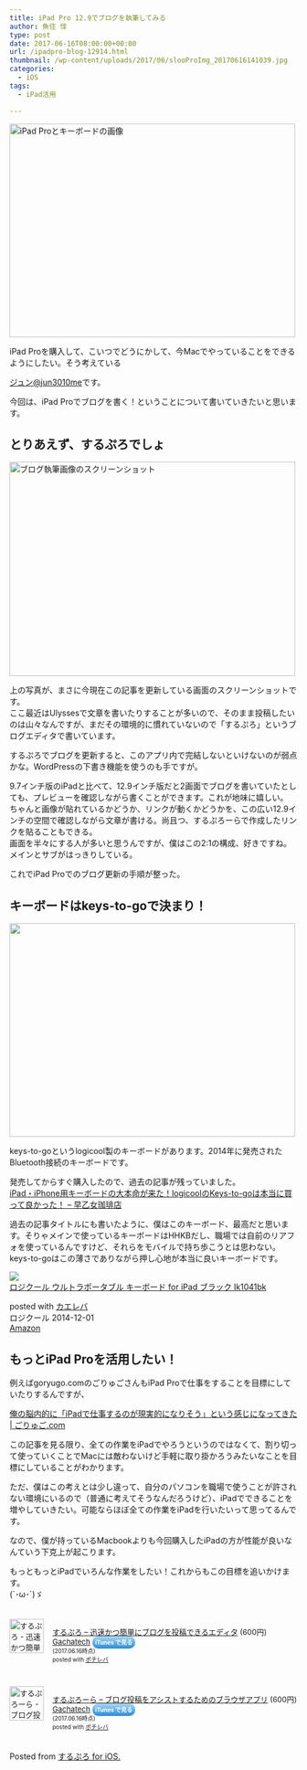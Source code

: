 ```yaml
---
title: iPad Pro 12.9でブログを執筆してみる
author: 魚住 惇
type: post
date: 2017-06-16T08:00:00+00:00
url: /ipadpro-blog-12914.html
thumbnail: /wp-content/uploads/2017/06/slooProImg_20170616141039.jpg
categories:
  - iOS
tags:
  - iPad活用

---
```

<img decoding="async" loading="lazy" alt="iPad Proとキーボードの画像" src="/wp-content/uploads/2017/06/slooProImg_20170616141036.jpg" width="500" height="374" class="slooProImg" />  
<!--more-->

  
iPad Proを購入して、こいつでどうにかして、今Macでやっていることをできるようにしたい。そう考えている

[ジュン@jun3010me][1]です。

今回は、iPad Proでブログを書く！ということについて書いていきたいと思います。

## とりあえず、するぷろでしょ

<img decoding="async" loading="lazy" alt="ブログ執筆画像のスクリーンショット" src="/wp-content/uploads/2017/06/slooProImg_20170616141028.jpg" width="500" height="375" class="slooProImg" /> 

上の写真が、まさに今現在この記事を更新している画面のスクリーンショットです。  
ここ最近はUlyssesで文章を書いたりすることが多いので、そのまま投稿したいのは山々なんですが、まだその環境的に慣れていないので「するぷろ」というブログエディタで書いています。

するぷろでブログを更新すると、このアプリ内で完結しないといけないのが弱点かな。WordPressの下書き機能を使うのも手ですが。

9.7インチ版のiPadと比べて、12.9インチ版だと2画面でブログを書いていたとしても、プレビューを確認しながら書くことができます。これが地味に嬉しい。  
ちゃんと画像が貼れているかどうか、リンクが動くかどうかを、この広い12.9インチの空間で確認しながら文章が書ける。尚且つ、するぷろーらで作成したリンクを貼ることもできる。  
画面を半々にする人が多いと思うんですが、僕はこの2:1の構成、好きですね。メインとサブがはっきりしている。

これでiPad Proでのブログ更新の手順が整った。

## キーボードはkeys-to-goで決まり！

<img decoding="async" loading="lazy" alt="" src="/wp-content/uploads/2017/06/slooProImg_20170616141034.jpg" width="500" height="374" class="slooProImg" /> 

keys-to-goというlogicool製のキーボードがあります。2014年に発売されたBluetooth接続のキーボードです。

発売してからすぐ購入したので、過去の記事が残っていました。  
<a href="http://jun3010.me/logicool-keys-to-go-review-10169.html" target="_blank">iPad・iPhone用キーボードの大本命が来た！logicoolのKeys-to-goは本当に買って良かった！ – 早乙女珈琲店</a>

過去の記事タイトルにも書いたように、僕はこのキーボード、最高だと思います。そりゃメインで使っているキーボードはHHKBだし、職場では自前のリアフォを使っているんですけど、それらをモバイルで持ち歩こうとは思わない。keys-to-goはこの薄さでありながら押し心地が本当に良いキーボードです。

<div class="cstmreba">
  <div class="kaerebalink-box">
    <div class="kaerebalink-image">
      <a href="http://www.amazon.co.jp/exec/obidos/ASIN/B00SUG0TFC/jn050191-22/" target="_blank" ><img decoding="async" src="https://images-fe.ssl-images-amazon.com/images/I/31jzFwIkyZL._SL320_.jpg" style="border: none;" /></a>
    </div>
    <div class="kaerebalink-info">
      <div class="kaerebalink-name">
        <a href="http://www.amazon.co.jp/exec/obidos/ASIN/B00SUG0TFC/jn050191-22/" target="_blank" >ロジクール ウルトラポータブル キーボード for iPad ブラック Ik1041bk</a></p>
        <div class="kaerebalink-powered-date">
          posted with <a href="http://kaereba.com" rel="nofollow" target="_blank">カエレバ</a>
        </div>
      </div>
      <div class="kaerebalink-detail">
        ロジクール 2014-12-01
      </div>
      <div class="kaerebalink-link1">
        <div class="shoplinkamazon">
          <a href="http://www.amazon.co.jp/gp/search?keywords=keys%20to%20go&#038;__mk_ja_JP=%E3%82%AB%E3%82%BF%E3%82%AB%E3%83%8A&#038;tag=jn050191-22" target="_blank" >Amazon</a>
        </div>
      </div>
    </div>
    <div class="booklink-footer">
    </div>
  </div>
</div>

## もっとiPad Proを活用したい！

例えばgoryugo.comのごりゅごさんもiPad Proで仕事をすることを目標にしていたりするんですが、

<a href="http://goryugo.com/20170615/ipad_workstyle/" target="_blank">俺の脳内的に「iPadで仕事するのが現実的になりそう」という感じになってきた | ごりゅご.com</a>

この記事を見る限り、全ての作業をiPadでやろうというのではなくて、割り切って使っていくことでMacには敵わないけど手軽に取り掛かろうみたいなことを目標にしていることがわかります。

ただ、僕はこの考えとは少し違って、自分のパソコンを職場で使うことが許されない環境にいるので（普通に考えてそうなんだろうけど）、iPadでできることを増やしていきたい。可能ならほぼ全ての作業をiPadを行いたいって思ってるんです。

なので、僕が持っているMacbookよりも今回購入したiPadの方が性能が良いなんていう下克上が起こります。

もっともっとiPadでいろんな作業をしたい！これからもこの目標を追いかけます。  
(\`･ω･´)ゞ

<div class="pochireba" style="text-align:left;font-size:small;padding:20px 0;/zoom: 1;overflow: hidden;">
  <a href="https://itunes.apple.com/jp/app/%E3%81%99%E3%82%8B%E3%81%B7%E3%82%8D-%E8%BF%85%E9%80%9F%E3%81%8B%E3%81%A4%E7%B0%A1%E5%8D%98%E3%81%AB%E3%83%96%E3%83%AD%E3%82%B0%E3%82%92%E6%8A%95%E7%A8%BF%E3%81%A7%E3%81%8D%E3%82%8B%E3%82%A8%E3%83%87%E3%82%A3%E3%82%BF/id436676299?mt=8&#038;uo=4&#038;at=11l7gE" target="_blank" ><img decoding="async" loading="lazy" src="http://is2.mzstatic.com/image/thumb/Purple111/v4/3c/83/ea/3c83ea9c-8cc6-4647-76f7-b60a5fc562f8/source/60x60bb.jpg" alt="するぷろ - 迅速かつ簡単にブログを投稿できるエディタ" width="60" height="60" style="float:left;margin:0 15px 0 0;width:60px;height:60px;" class="pochi_img" /></a></p> 
  
  <div class="pochi_info" style="text-align:left;/zoom: 1;overflow: hidden;">
    <div class="pochi_name">
      <a href="https://itunes.apple.com/jp/app/%E3%81%99%E3%82%8B%E3%81%B7%E3%82%8D-%E8%BF%85%E9%80%9F%E3%81%8B%E3%81%A4%E7%B0%A1%E5%8D%98%E3%81%AB%E3%83%96%E3%83%AD%E3%82%B0%E3%82%92%E6%8A%95%E7%A8%BF%E3%81%A7%E3%81%8D%E3%82%8B%E3%82%A8%E3%83%87%E3%82%A3%E3%82%BF/id436676299?mt=8&#038;uo=4&#038;at=11l7gE" target="_blank" >するぷろ &#8211; 迅速かつ簡単にブログを投稿できるエディタ</a>&nbsp;(600円)
    </div>
    <div class="pochi_seller">
      <a href="https://itunes.apple.com/jp/developer/gachatech/id358731102?uo=4&#038;at=11l7gE" target="_blank" >Gachatech</a>&nbsp;<a href="https://itunes.apple.com/jp/app/%E3%81%99%E3%82%8B%E3%81%B7%E3%82%8D-%E8%BF%85%E9%80%9F%E3%81%8B%E3%81%A4%E7%B0%A1%E5%8D%98%E3%81%AB%E3%83%96%E3%83%AD%E3%82%B0%E3%82%92%E6%8A%95%E7%A8%BF%E3%81%A7%E3%81%8D%E3%82%8B%E3%82%A8%E3%83%87%E3%82%A3%E3%82%BF/id436676299?mt=8&#038;uo=4&#038;at=11l7gE" target="_blank" style="width:100px;color:#ffffff;background:#298CDA;font-size:10px;font-weight:bold;text-align:center;display:inline;text-decoration:none;border:0px;padding:5px;border-radius:10px;background:-moz-linear-gradient(rgba(85,182,237,0.5), rgba(41,140,218,1));background:-webkit-gradient(linear, 100% 0%, 100% 100%, from(rgba(85,182,237,0.5)), to(rgba(41,140,218,1)));white-space: nowrap;">iTunes で見る</a>
    </div>
    <div class="pochi_time" style="font-size:x-small;display:inline;">
      (2017.06.16時点)
    </div>
    <div class="pochi_post" style="font-size:x-small;">
      posted with <a href="http://pochireba.com" rel="nofollow" target="_blank">ポチレバ</a>
    </div>
  </div>
  <div class="booklink-footer" style="clear: left">
  </div>
</div>

<div class="pochireba" style="text-align:left;font-size:small;padding:20px 0;/zoom: 1;overflow: hidden;">
  <a href="https://itunes.apple.com/jp/app/%E3%81%99%E3%82%8B%E3%81%B7%E3%82%8D%E3%83%BC%E3%82%89-%E3%83%96%E3%83%AD%E3%82%B0%E6%8A%95%E7%A8%BF%E3%82%92%E3%82%A2%E3%82%B7%E3%82%B9%E3%83%88%E3%81%99%E3%82%8B%E3%81%9F%E3%82%81%E3%81%AE%E3%83%96%E3%83%A9%E3%82%A6%E3%82%B6%E3%82%A2%E3%83%97%E3%83%AA/id741407904?mt=8&#038;uo=4&#038;at=11l7gE" target="_blank" ><img decoding="async" loading="lazy" src="http://is3.mzstatic.com/image/thumb/Purple22/v4/b8/3b/eb/b83beb71-40ed-90a5-d617-acc0ae031593/source/60x60bb.jpg" alt="するぷろーら - ブログ投稿をアシストするためのブラウザアプリ" width="60" height="60" style="float:left;margin:0 15px 0 0;width:60px;height:60px;" class="pochi_img" /></a></p> 
  
  <div class="pochi_info" style="text-align:left;/zoom: 1;overflow: hidden;">
    <div class="pochi_name">
      <a href="https://itunes.apple.com/jp/app/%E3%81%99%E3%82%8B%E3%81%B7%E3%82%8D%E3%83%BC%E3%82%89-%E3%83%96%E3%83%AD%E3%82%B0%E6%8A%95%E7%A8%BF%E3%82%92%E3%82%A2%E3%82%B7%E3%82%B9%E3%83%88%E3%81%99%E3%82%8B%E3%81%9F%E3%82%81%E3%81%AE%E3%83%96%E3%83%A9%E3%82%A6%E3%82%B6%E3%82%A2%E3%83%97%E3%83%AA/id741407904?mt=8&#038;uo=4&#038;at=11l7gE" target="_blank" >するぷろーら &#8211; ブログ投稿をアシストするためのブラウザアプリ</a>&nbsp;(600円)
    </div>
    <div class="pochi_seller">
      <a href="https://itunes.apple.com/jp/developer/gachatech/id358731102?uo=4&#038;at=11l7gE" target="_blank" >Gachatech</a>&nbsp;<a href="https://itunes.apple.com/jp/app/%E3%81%99%E3%82%8B%E3%81%B7%E3%82%8D%E3%83%BC%E3%82%89-%E3%83%96%E3%83%AD%E3%82%B0%E6%8A%95%E7%A8%BF%E3%82%92%E3%82%A2%E3%82%B7%E3%82%B9%E3%83%88%E3%81%99%E3%82%8B%E3%81%9F%E3%82%81%E3%81%AE%E3%83%96%E3%83%A9%E3%82%A6%E3%82%B6%E3%82%A2%E3%83%97%E3%83%AA/id741407904?mt=8&#038;uo=4&#038;at=11l7gE" target="_blank" style="width:100px;color:#ffffff;background:#298CDA;font-size:10px;font-weight:bold;text-align:center;display:inline;text-decoration:none;border:0px;padding:5px;border-radius:10px;background:-moz-linear-gradient(rgba(85,182,237,0.5), rgba(41,140,218,1));background:-webkit-gradient(linear, 100% 0%, 100% 100%, from(rgba(85,182,237,0.5)), to(rgba(41,140,218,1)));white-space: nowrap;">iTunes で見る</a>
    </div>
    <div class="pochi_time" style="font-size:x-small;display:inline;">
      (2017.06.16時点)
    </div>
    <div class="pochi_post" style="font-size:x-small;">
      posted with <a href="http://pochireba.com" rel="nofollow" target="_blank">ポチレバ</a>
    </div>
  </div>
  <div class="booklink-footer" style="clear: left">
  </div>
</div>

Posted from <a href="https://itunes.apple.com/jp/app/surupuro-for-ios-buroguedita/id436676299?mt=11l7gE" target="_blank">するぷろ for iOS.</a>

 [1]: https://twitter.com/jun3010me